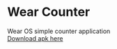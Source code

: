 # Wear Counter  
Wear OS simple counter application  
[Download apk here](https://github.com/jakubkastner/wearcounter/raw/master/wearcounter.apk)
